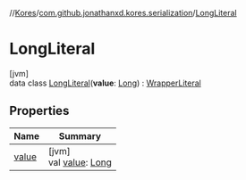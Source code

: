 //[Kores](../../../index.md)/[com.github.jonathanxd.kores.serialization](../index.md)/[LongLiteral](index.md)

# LongLiteral

[jvm]\
data class [LongLiteral](index.md)(**value**: [Long](https://kotlinlang.org/api/latest/jvm/stdlib/kotlin/-long/index.html)) : [WrapperLiteral](../-wrapper-literal/index.md)

## Properties

| Name | Summary |
|---|---|
| [value](value.md) | [jvm]<br>val [value](value.md): [Long](https://kotlinlang.org/api/latest/jvm/stdlib/kotlin/-long/index.html) |
